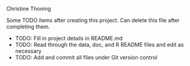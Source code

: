 Christine Thoning

Some TODO items after creating this project. Can delete this file after completing them.

- TODO: Fill in project details in README.md
- TODO: Read through the data, doc, and R README files and edit as necessary
- TODO: Add and commit all files under Git version control
